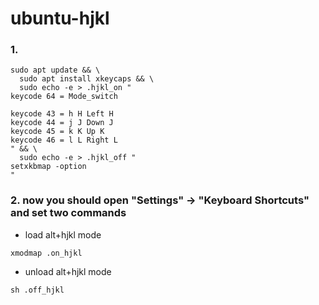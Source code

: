 # ubuntu-hjkl
### 1.

```
sudo apt update && \
  sudo apt install xkeycaps && \
  sudo echo -e > .hjkl_on "
keycode 64 = Mode_switch

keycode 43 = h H Left H
keycode 44 = j J Down J
keycode 45 = k K Up K
keycode 46 = l L Right L
" && \
  sudo echo -e > .hjkl_off "
setxkbmap -option
"
```

### 2. now you should open "Settings" -> "Keyboard Shortcuts" and set two commands
* load alt+hjkl mode
```
xmodmap .on_hjkl
```
* unload alt+hjkl mode
```
sh .off_hjkl
```
